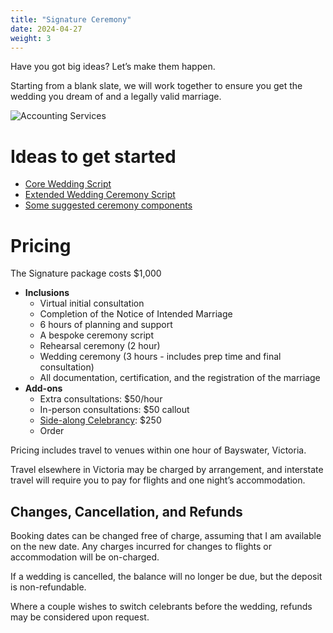 ```yaml
---
title: "Signature Ceremony"
date: 2024-04-27
weight: 3
---
```


Have you got big ideas? Let’s make them happen. 
<!--more-->

Starting from a blank slate, we will work together to ensure you get the wedding you dream of and a legally valid marriage.

![Accounting Services](/images/austin-distel-nGc5RT2HmF0-unsplash.jpg)

# Ideas to get started

- [Core Wedding Script](/resources/scripts/core-wedding)
- [Extended Wedding Ceremony Script](/resources/scripts/extended-wedding)
- [Some suggested ceremony components](/resources/ceremony-components)

# Pricing

The Signature package costs $1,000

- **Inclusions**
  - Virtual initial consultation
  - Completion of the Notice of Intended Marriage
  - 6 hours of planning and support
  - A bespoke ceremony script
  - Rehearsal ceremony (2 hour)
  - Wedding ceremony (3 hours - includes prep time and final consultation)
  - All documentation, certification, and the registration of the marriage
- **Add-ons**
  - Extra consultations: $50/hour 
  - In-person consultations: $50 callout
  - [Side-along Celebrancy](/services/side-along-celebrancy): $250
  - Order 

Pricing includes travel to venues within one hour of Bayswater, Victoria.

Travel elsewhere in Victoria may be charged by arrangement, and interstate travel will require you to pay for flights and one night’s accommodation.

## Changes, Cancellation, and Refunds

Booking dates can be changed free of charge, assuming that I am available on the new date. Any charges incurred for changes to flights or accommodation will be on-charged.

If a wedding is cancelled, the balance will no longer be due, but the deposit is non-refundable.

Where a couple wishes to switch celebrants before the wedding, refunds may be considered upon request.